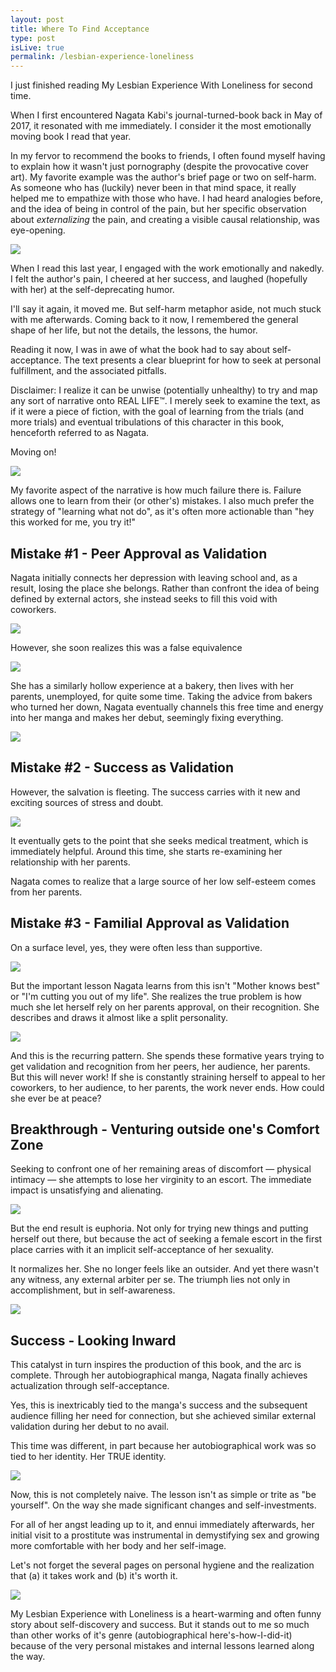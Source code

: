 ```yaml
---
layout: post
title: Where To Find Acceptance
type: post
isLive: true
permalink: /lesbian-experience-loneliness
---
```


I just finished reading My Lesbian Experience With Loneliness for second time.

When I first encountered Nagata Kabi's journal-turned-book back in May of 2017, it resonated with me immediately. I consider it the most emotionally moving book I read that year.

In my fervor to recommend the books to friends, I often found myself having to explain how it wasn't just pornography (despite the provocative cover art). My favorite example was the author's brief page or two on self-harm. As someone who has (luckily) never been in that mind space, it really helped me to empathize with those who have. I had heard analogies before, and the idea of being in control of the pain, but her specific observation about *externalizing* the pain, and creating a visible causal relationship, was eye-opening.

![](images/lesbian-experience-loneliness/p013.png)

When I read this last year, I engaged with the work emotionally and nakedly. I felt the author's pain, I cheered at her success, and laughed (hopefully with her) at the self-deprecating humor.

I'll say it again, it moved me. But self-harm metaphor aside, not much stuck with me afterwards. Coming back to it now, I remembered the general shape of her life, but not the details, the lessons, the humor.

Reading it now, I was in awe of what the book had to say about self-acceptance. The text presents a clear blueprint for how to seek at personal fulfillment, and the associated pitfalls.

Disclaimer: I realize it can be unwise (potentially unhealthy) to try and map any sort of narrative onto REAL LIFE™️. I merely seek to examine the text, as if it were a piece of fiction, with the goal of learning from the trials (and more trials) and eventual tribulations of this character in this book, henceforth referred to as Nagata.

Moving on!

![](images/lesbian-experience-loneliness/p022.png)

My favorite aspect of the narrative is how much failure there is. Failure allows one to learn from their (or other's) mistakes. I also much prefer the strategy of "learning what not do", as it's often more actionable than "hey this worked for me, you try it!"

## Mistake #1 - Peer Approval as Validation

Nagata initially connects her depression with leaving school and, as a result, losing the place she belongs. Rather than confront the idea of being defined by external actors, she instead seeks to fill this void with coworkers.

![](images/lesbian-experience-loneliness/p009.png)

However, she soon realizes this was a false equivalence

![](images/lesbian-experience-loneliness/p011.png)

She has a similarly hollow experience at a bakery, then lives with her parents, unemployed, for quite some time. Taking the advice from bakers who turned her down, Nagata eventually channels this free time and energy into her manga and makes her debut, seemingly fixing everything.

![](images/lesbian-experience-loneliness/p041.png)

## Mistake #2 - Success as Validation

However, the salvation is fleeting. The success carries with it new and exciting sources of stress and doubt.

![](images/lesbian-experience-loneliness/p042.png)

It eventually gets to the point that she seeks medical treatment, which is immediately helpful. Around this time, she starts re-examining her relationship with her parents.

Nagata comes to realize that a large source of her low self-esteem comes from her parents.

## Mistake #3 - Familial Approval as Validation

On a surface level, yes, they were often less than supportive.

![](images/lesbian-experience-loneliness/p038.png)

But the important lesson Nagata learns from this isn't "Mother knows best" or "I'm cutting you out of my life". She realizes the true problem is how much she let herself rely on her parents approval, on their recognition. She describes and draws it almost like a split personality.

![](images/lesbian-experience-loneliness/p056.png)

And this is the recurring pattern. She spends these formative years trying to get validation and recognition from her peers, her audience, her parents. But this will never work! If she is constantly straining herself to appeal to her coworkers, to her audience, to her parents, the work never ends. How could she ever be at peace?

## Breakthrough - Venturing outside one's Comfort Zone

Seeking to confront one of her remaining areas of discomfort — physical intimacy — she attempts to lose her virginity to an escort. The immediate impact is unsatisfying and alienating.

![](images/lesbian-experience-loneliness/p111-112.png)

But the end result is euphoria. Not only for trying new things and putting herself out there, but because the act of seeking a female escort in the first place carries with it an implicit self-acceptance of her sexuality.

It normalizes her. She no longer feels like an outsider. And yet there wasn't any witness, any external arbiter per se. The triumph lies not only in accomplishment, but in self-awareness.

![](images/lesbian-experience-loneliness/p114.png)

## Success - Looking Inward

This catalyst in turn inspires the production of this book, and the arc is complete. Through her autobiographical manga, Nagata finally achieves actualization through self-acceptance.

Yes, this is inextricably tied to the manga's success and the subsequent audience filling her need for connection, but she achieved similar external validation during her debut to no avail.

This time was different, in part because her autobiographical work was so tied to her identity. Her TRUE identity.

![](images/lesbian-experience-loneliness/p123.png)

Now, this is not completely naive. The lesson isn't as simple or trite as "be yourself". On the way she made significant changes and self-investments.

For all of her angst leading up to it, and ennui immediately afterwards, her initial visit to a prostitute was instrumental in demystifying sex and growing more comfortable with her body and her self-image.

Let's not forget the several pages on personal hygiene and the realization that (a) it takes work and (b) it's worth it.

![](images/lesbian-experience-loneliness/p067.png)

My Lesbian Experience with Loneliness is a heart-warming and often funny story about self-discovery and success. But it stands out to me so much than other works of it's genre (autobiographical here's-how-I-did-it) because of the very personal mistakes and internal lessons learned along the way.
